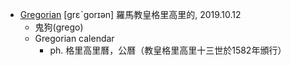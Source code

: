     
- [Gregorian](https://tw.dictionary.search.yahoo.com/search?p=Gregorian) [grɛˋgorɪən] 羅馬教皇格里高里的, 2019.10.12
  - 鬼狗(grego)
  - Gregorian calendar
     - ph. 格里高里曆，公曆（教皇格里高里十三世於1582年頒行）
